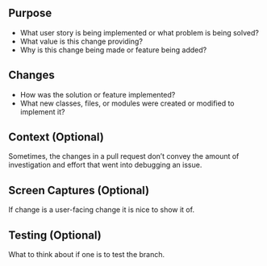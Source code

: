 ## Purpose
  - What user story is being implemented or what problem is being solved?
  - What value is this change providing?
  - Why is this change being made or feature being added?

## Changes
 - How was the solution or feature implemented?
 - What new classes, files, or modules were created or modified to implement it?

## Context (Optional)
Sometimes, the changes in a pull request don’t convey the amount of investigation and effort that went into debugging an issue.

## Screen Captures (Optional)
If change is a user-facing change it is nice to show it of.

## Testing (Optional)
What to think about if one is to test the branch.
